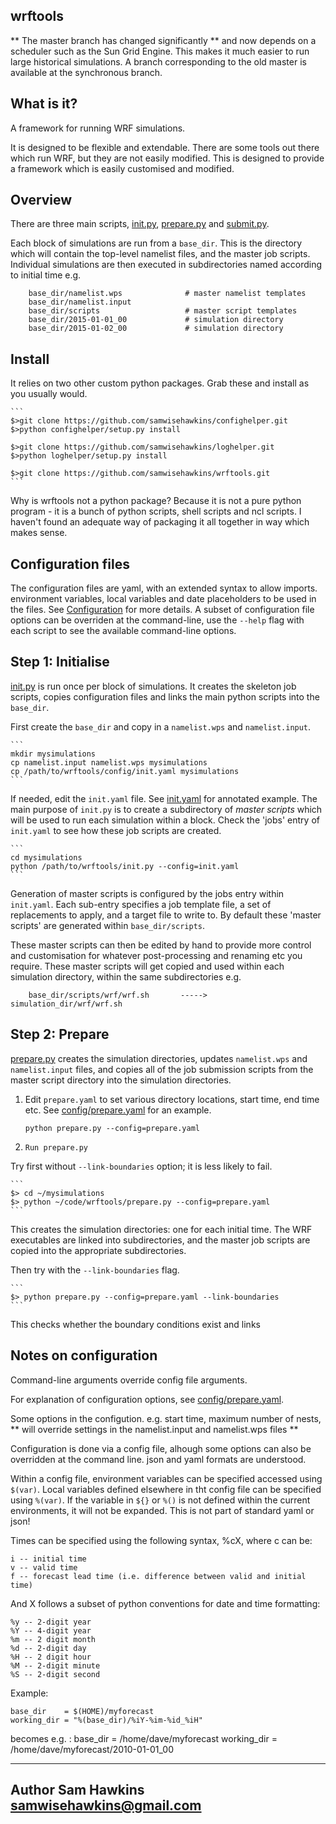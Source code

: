 wrftools
--------

** The master branch has changed significantly ** and now depends on a scheduler such 
as the Sun Grid Engine.  This makes it much easier to run large historical simulations. 
A branch corresponding to the old master is available at the synchronous branch.

## What is it?

A framework for running WRF simulations.

It is designed to be flexible and extendable. There are some tools out there
which run WRF, but they are not easily modified. This is designed to provide 
a framework which is easily customised and modified. 



## Overview

There are three main scripts, [init.py](init.py), [prepare.py](prepare.py) and [submit.py](submit.py). 

Each block of simulations are run from a `base_dir`. This is the directory which will contain the top-level
namelist files, and the master job scripts. Individual simulations are then executed in subdirectories named 
according to initial time  e.g. 

```
    base_dir/namelist.wps              # master namelist templates
    base_dir/namelist.input
    base_dir/scripts                   # master script templates
    base_dir/2015-01-01_00             # simulation directory
    base_dir/2015-01-02_00             # simulation directory
```    


## Install

It relies on two other custom python packages. Grab these and install as you usually would. 
   
    ```
    $>git clone https://github.com/samwisehawkins/confighelper.git
    $>python confighelper/setup.py install

    $>git clone https://github.com/samwisehawkins/loghelper.git
    $>python loghelper/setup.py install

    $>git clone https://github.com/samwisehawkins/wrftools.git
    ```

Why is wrftools not a python package? Because it is not a pure python program - it is a bunch of 
python scripts, shell scripts and ncl scripts. I haven't found an adequate way of packaging it all 
together in  way which makes sense.

## Configuration files
    
The configuration files are yaml, with an extended syntax to allow imports. environment variables,
local variables and date placeholders to be used in the files. See [Configuration](##configuration) for more details.
A subset of configuration file options can be overriden at the command-line, use the `--help` flag with each script to 
see the available command-line options.

    
## Step 1: Initialise


[init.py](init.py) is run once per block of simulations. It creates the skeleton job scripts, copies
configuration files and links the main python scripts into the `base_dir`.

First create the `base_dir` and copy in a `namelist.wps` and `namelist.input`.

    ```
    mkdir mysimulations
    cp namelist.input namelist.wps mysimulations
    cp /path/to/wrftools/config/init.yaml mysimulations
    ```
    
If needed, edit the `init.yaml` file. See [init.yaml](config/init.yaml) for annotated example. The main purpose of  `init.py` 
is to create a subdirectory of *master scripts* which will be used to run each simulation within a block.  Check the 'jobs' entry of `init.yaml` 
to see how these job scripts are created.

    
    ```
    cd mysimulations
    python /path/to/wrftools/init.py --config=init.yaml
    ```

Generation of master scripts is configured by the jobs entry within `init.yaml`. Each sub-entry specifies a 
job template file, a set of replacements to apply, and a target file to write to.  By default these 'master scripts'
are generated within `base_dir/scripts`. 
    
These master scripts can then be edited by hand to provide more control and customisation for whatever post-processing and renaming etc you require. 
These master scripts will get copied and used within each simulation directory, within the same subdirectories e.g.

```
    base_dir/scripts/wrf/wrf.sh       ----->        simulation_dir/wrf/wrf.sh
```    
    
## Step 2: Prepare

[prepare.py](prepare.py) creates the simulation directories, updates `namelist.wps` and 
`namelist.input` files, and copies all of the job submission scripts from the master script directory
into the simulation directories. 

1. Edit `prepare.yaml` to set various directory locations, start time, end time etc. See [config/prepare.yaml](config/prepare.yaml) 
for an example. 

    ```
    python prepare.py --config=prepare.yaml
    ```
     
    
2. `Run prepare.py`
 
Try first without `--link-boundaries` option; it is less likely to fail.
 
    ```
    $> cd ~/mysimulations
    $> python ~/code/wrftools/prepare.py --config=prepare.yaml
    ```

This creates the simulation directories: one for each initial time.  The WRF executables are linked into subdirectories, and the master job scripts
are copied into the appropriate subdirectories.
    
Then try with the  `--link-boundaries` flag. 
    
    ```
    $> python prepare.py --config=prepare.yaml --link-boundaries
    ```    

This checks whether the boundary conditions exist and links     
    
    
## Notes on configuration

Command-line arguments override config file arguments. 

For explanation of configuration options, see [config/prepare.yaml](config/prepare.yaml).

Some options in the configution. e.g. start time, maximum number of nests, 
** will override settings in the namelist.input and namelist.wps files **

Configuration is done via a config file, alhough some options can also be overridden 
at the command line. json and yaml formats are understood. 

Within a config file, environment variables can be specified accessed using `$(var)`.
Local variables defined elsewhere in tht config file can be specified  using `%(var)`.
If the variable in `${}` or `%()` is not defined within the current environments,
it will not be expanded. This is not part of standard yaml or json!

Times can be specified using the following syntax, %cX, where c can be:
  
    i -- initial time 
    v -- valid time 
    f -- forecast lead time (i.e. difference between valid and initial time)

And X follows a subset of python conventions for date and time formatting:

    %y -- 2-digit year
    %Y -- 4-digit year
    %m -- 2 digit month
    %d -- 2-digit day
    %H -- 2 digit hour
    %M -- 2-digit minute
    %S -- 2-digit second 


Example:

    base_dir    = $(HOME)/myforecast
    working_dir = "%(base_dir)/%iY-%im-%id_%iH"
    
becomes e.g. :
    base_dir = /home/dave/myforecast
    working_dir = /home/dave/myforecast/2010-01-01_00



 
----------
Author 
Sam Hawkins
samwisehawkins@gmail.com
---------
